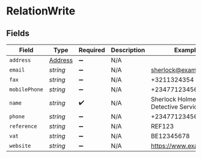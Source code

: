 # RelationWrite


## Fields

| Field                                     | Type                                      | Required                                  | Description                               | Example                                   |
| ----------------------------------------- | ----------------------------------------- | ----------------------------------------- | ----------------------------------------- | ----------------------------------------- |
| `address`                                 | [Address](../../models/shared/address.md) | :heavy_minus_sign:                        | N/A                                       |                                           |
| `email`                                   | *string*                                  | :heavy_minus_sign:                        | N/A                                       | sherlock@example.org                      |
| `fax`                                     | *string*                                  | :heavy_minus_sign:                        | N/A                                       | +3211324354                               |
| `mobilePhone`                             | *string*                                  | :heavy_minus_sign:                        | N/A                                       | +23477123456                              |
| `name`                                    | *string*                                  | :heavy_check_mark:                        | N/A                                       | Sherlock Holmes Detective Services        |
| `phone`                                   | *string*                                  | :heavy_minus_sign:                        | N/A                                       | +23477123456                              |
| `reference`                               | *string*                                  | :heavy_minus_sign:                        | N/A                                       | REF123                                    |
| `vat`                                     | *string*                                  | :heavy_minus_sign:                        | N/A                                       | BE12345678                                |
| `website`                                 | *string*                                  | :heavy_minus_sign:                        | N/A                                       | https://www.example.org                   |
